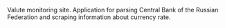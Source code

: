 Valute monitoring site.
Application for parsing Central Bank of the Russian Federation and scraping information about currency rate.
